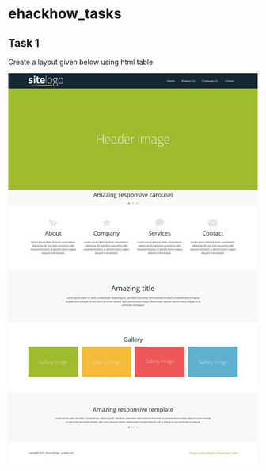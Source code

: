 # ehackhow_tasks

## Task 1

Create a layout given below using html table

![Task 1](img/layout1.jpg)
